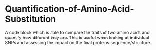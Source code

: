 # Quantification-of-Amino-Acid-Substitution
A code block which is able to compare the traits of two amino acids and quantify how different they are. This is useful when looking at individual SNPs and assessing the impact on the final proteins sequence/structure.

